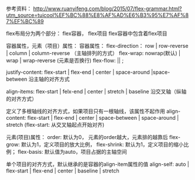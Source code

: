 参考资料：
http://www.ruanyifeng.com/blog/2015/07/flex-grammar.html?utm_source=tuicool%EF%BC%88%E8%AF%AD%E6%B3%95%E7%AF%87%EF%BC%89

flex布局分为两个部分： flex容器， flex项目  flex容器中包含着flex项目


容器属性，元素（项目）属性：
容器属性：
flex-direction： row | row-reverse | column | column-reverse （主轴排列的方式）
flex-wrap: nowrap(默认) | wrap | wrap-reverse  (元素是否换行)
flex-flow: <flex-direction> || <flex-wrap>;

justify-content: flex-start | flex-end | center | space-around |space-between  沿主轴的对齐方式

align-items: flex-start | felx-end | center | stretch | baseline  沿交叉轴（纵轴的对齐方式）

定义了多根轴线的对齐方式，如果项目只有一根轴线，该属性不起作用
align-content: flex-start | flex-end | center | space-between | space-around | stretch
(flex-start: 从交叉轴起点开始对齐)

元素(项目)属性：
order: 默认为0， 元素的order越大，元素排的越靠后
flex-grow: 默认为1，定义项目的放大比例，
flex-shrink: 默认为1，定义项目的缩小比例；
flex-basis: 默认值为auto，项目占据的主轴空间

单个项目的对齐方式，默认继承的是容器的align-item属性的值
align-self: auto | flex-start | flex-end | center | baseline | stretch